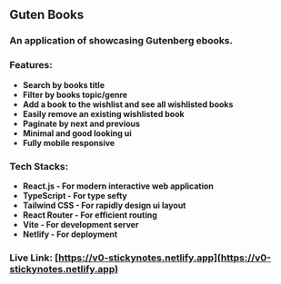 ## **Guten Books**

### **An application of showcasing Gutenberg ebooks.**

### **Features:**

- **Search by books title**
- **Filter by books topic/genre**
- **Add a book to the wishlist and see all wishlisted books**
- **Easily remove an existing wishlisted book**
- **Paginate by next and previous**
- **Minimal and good looking ui**
- **Fully mobile responsive**

### **Tech Stacks:**

- **React.js - For modern interactive web application**
- **TypeScript - For type sefty**
- **Tailwind CSS - For rapidly design ui layout**
- **React Router - For efficient routing**
- **Vite - For development server**
- **Netlify - For deployment**

### **Live Link: [https://v0-stickynotes.netlify.app](https://v0-stickynotes.netlify.app)**
